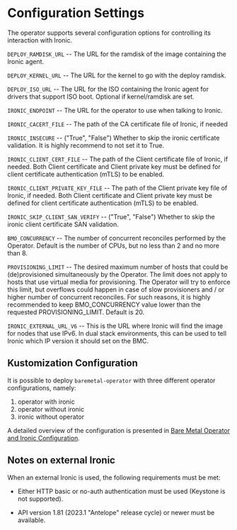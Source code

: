 Configuration Settings
======================

The operator supports several configuration options for controlling
its interaction with Ironic.

`DEPLOY_RAMDISK_URL` -- The URL for the ramdisk of the image
containing the Ironic agent.

`DEPLOY_KERNEL_URL` -- The URL for the kernel to go with the deploy
ramdisk.

`DEPLOY_ISO_URL` -- The URL for the ISO containing the Ironic agent for
drivers that support ISO boot. Optional if kernel/ramdisk are set.

`IRONIC_ENDPOINT` -- The URL for the operator to use when talking to
Ironic.

`IRONIC_CACERT_FILE` -- The path of the CA certificate file of Ironic, if needed

`IRONIC_INSECURE` -- ("True", "False") Whether to skip the ironic certificate
validation. It is highly recommend to not set it to True.

`IRONIC_CLIENT_CERT_FILE` -- The path of the Client certificate file of Ironic,
if needed. Both Client certificate and Client private key must be defined for
client certificate authentication (mTLS) to be enabled.

`IRONIC_CLIENT_PRIVATE_KEY_FILE` -- The path of the Client private key file of Ironic,
if needed. Both Client certificate and Client private key must be defined for
client certificate authentication (mTLS) to be enabled.

`IRONIC_SKIP_CLIENT_SAN_VERIFY` -- ("True", "False") Whether to skip the ironic
client certificate SAN validation.

`BMO_CONCURRENCY` -- The number of concurrent reconciles performed by the
Operator. Default is the number of CPUs, but no less than 2 and no more than 8.

`PROVISIONING_LIMIT` -- The desired maximum number of hosts that could be (de)provisioned
simultaneously by the Operator. The limit does not apply to hosts that use
virtual media for provisioning. The Operator will try to enforce this limit,
but overflows could happen in case of slow provisioners and / or higher number of
concurrent reconciles. For such reasons, it is highly recommended to keep
BMO_CONCURRENCY value lower than the requested PROVISIONING_LIMIT. Default is 20.

`IRONIC_EXTERNAL_URL_V6` -- This is the URL where Ironic will find the image for
nodes that use IPv6. In dual stack environments, this can be used to tell Ironic which IP
version it should set on the BMC.

Kustomization Configuration
---------------------------

It is possible to deploy ```baremetal-operator``` with three different operator
configurations, namely:

1. operator with ironic
2. operator without ironic
3. ironic without operator

A detailed overview of the configuration is presented in [Bare Metal Operator
and Ironic Configuration](deploying.md).

Notes on external Ironic
------------------------

When an external Ironic is used, the following requirements must be met:

* Either HTTP basic or no-auth authentication must be used (Keystone is not
  supported).

* API version 1.81 (2023.1 "Antelope" release cycle) or newer must be available.
